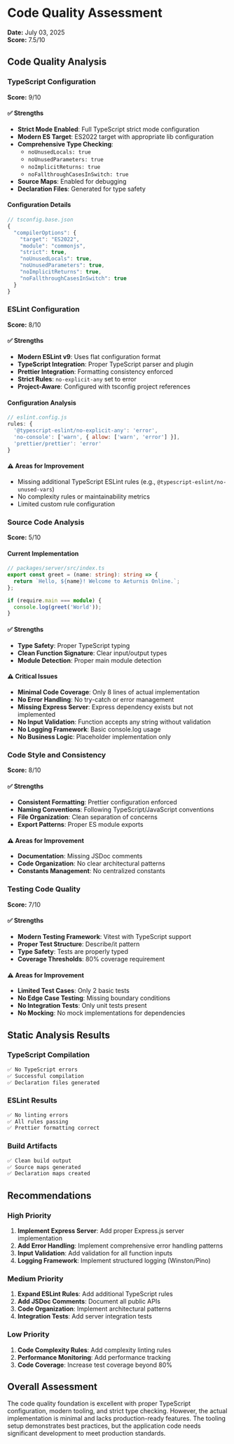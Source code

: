 # Code Quality Assessment

**Date:** July 03, 2025  
**Score:** 7.5/10

## Code Quality Analysis

### TypeScript Configuration

**Score:** 9/10

#### ✅ Strengths
- **Strict Mode Enabled**: Full TypeScript strict mode configuration
- **Modern ES Target**: ES2022 target with appropriate lib configuration
- **Comprehensive Type Checking**: 
  - `noUnusedLocals: true`
  - `noUnusedParameters: true`
  - `noImplicitReturns: true`
  - `noFallthroughCasesInSwitch: true`
- **Source Maps**: Enabled for debugging
- **Declaration Files**: Generated for type safety

#### Configuration Details
```typescript
// tsconfig.base.json
{
  "compilerOptions": {
    "target": "ES2022",
    "module": "commonjs",
    "strict": true,
    "noUnusedLocals": true,
    "noUnusedParameters": true,
    "noImplicitReturns": true,
    "noFallthroughCasesInSwitch": true
  }
}
```

### ESLint Configuration

**Score:** 8/10

#### ✅ Strengths
- **Modern ESLint v9**: Uses flat configuration format
- **TypeScript Integration**: Proper TypeScript parser and plugin
- **Prettier Integration**: Formatting consistency enforced
- **Strict Rules**: `no-explicit-any` set to error
- **Project-Aware**: Configured with tsconfig project references

#### Configuration Analysis
```javascript
// eslint.config.js
rules: {
  '@typescript-eslint/no-explicit-any': 'error',
  'no-console': ['warn', { allow: ['warn', 'error'] }],
  'prettier/prettier': 'error'
}
```

#### ⚠️ Areas for Improvement
- Missing additional TypeScript ESLint rules (e.g., `@typescript-eslint/no-unused-vars`)
- No complexity rules or maintainability metrics
- Limited custom rule configuration

### Source Code Analysis

**Score:** 5/10

#### Current Implementation
```typescript
// packages/server/src/index.ts
export const greet = (name: string): string => {
  return `Hello, ${name}! Welcome to Aeturnis Online.`;
};

if (require.main === module) {
  console.log(greet('World'));
}
```

#### ✅ Strengths
- **Type Safety**: Proper TypeScript typing
- **Clean Function Signature**: Clear input/output types
- **Module Detection**: Proper main module detection

#### ⚠️ Critical Issues
- **Minimal Code Coverage**: Only 8 lines of actual implementation
- **No Error Handling**: No try-catch or error management
- **Missing Express Server**: Express dependency exists but not implemented
- **No Input Validation**: Function accepts any string without validation
- **No Logging Framework**: Basic console.log usage
- **No Business Logic**: Placeholder implementation only

### Code Style and Consistency

**Score:** 8/10

#### ✅ Strengths
- **Consistent Formatting**: Prettier configuration enforced
- **Naming Conventions**: Following TypeScript/JavaScript conventions
- **File Organization**: Clean separation of concerns
- **Export Patterns**: Proper ES module exports

#### ⚠️ Areas for Improvement
- **Documentation**: Missing JSDoc comments
- **Code Organization**: No clear architectural patterns
- **Constants Management**: No centralized constants

### Testing Code Quality

**Score:** 7/10

#### ✅ Strengths
- **Modern Testing Framework**: Vitest with TypeScript support
- **Proper Test Structure**: Describe/it pattern
- **Type Safety**: Tests are properly typed
- **Coverage Thresholds**: 80% coverage requirement

#### ⚠️ Areas for Improvement
- **Limited Test Cases**: Only 2 basic tests
- **No Edge Case Testing**: Missing boundary conditions
- **No Integration Tests**: Only unit tests present
- **No Mocking**: No mock implementations for dependencies

## Static Analysis Results

### TypeScript Compilation
```bash
✅ No TypeScript errors
✅ Successful compilation
✅ Declaration files generated
```

### ESLint Results
```bash
✅ No linting errors
✅ All rules passing
✅ Prettier formatting correct
```

### Build Artifacts
```bash
✅ Clean build output
✅ Source maps generated
✅ Declaration maps created
```

## Recommendations

### High Priority
1. **Implement Express Server**: Add proper Express.js server implementation
2. **Add Error Handling**: Implement comprehensive error handling patterns
3. **Input Validation**: Add validation for all function inputs
4. **Logging Framework**: Implement structured logging (Winston/Pino)

### Medium Priority
1. **Expand ESLint Rules**: Add additional TypeScript rules
2. **Add JSDoc Comments**: Document all public APIs
3. **Code Organization**: Implement architectural patterns
4. **Integration Tests**: Add server integration tests

### Low Priority
1. **Code Complexity Rules**: Add complexity linting rules
2. **Performance Monitoring**: Add performance tracking
3. **Code Coverage**: Increase test coverage beyond 80%

## Overall Assessment

The code quality foundation is excellent with proper TypeScript configuration, modern tooling, and strict type checking. However, the actual implementation is minimal and lacks production-ready features. The tooling setup demonstrates best practices, but the application code needs significant development to meet production standards.